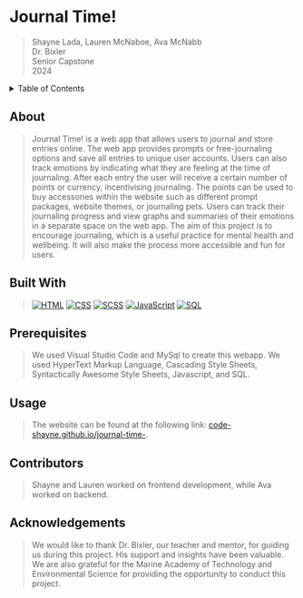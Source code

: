 # Journal Time!
> Shayne Lada, Lauren McNaboe, Ava McNabb \
> Dr. Bixler \
> Senior Capstone \
> 2024 

<details>
    <summary>Table of Contents</summary>
    <ol>
        <li><a href="#about-the-project">About The Project</a></li>
        <li><a href="#prerequisites">Prerequisites</a></li>
        <li><a href="#usage">Usage</a></li>
        <li><a href="#contributing">Contributing</a></li>
        <li><a href="#acknowledgments">Acknowledgments</a></li>
  </ol>
</details>

## About
> Journal Time! is a web app that allows users to journal and store entries online. The web app provides prompts or free-journaling options and save all entries to unique user accounts. Users can also track emotions by indicating what they are feeling at the time of journaling. After each entry the user will receive a certain number of points or currency, incentivising journaling. The points can be used to buy accessories within the website such as different prompt packages, website themes, or journaling pets. Users can track their journaling progress and view graphs and summaries of their emotions in a separate space on the web app. The aim of this project is to encourage journaling, which is a useful practice for mental health and wellbeing. It will also make the process more accessible and fun for users.

## Built With
> [![HTML](https://encrypted-tbn0.gstatic.com/images?q=tbn:ANd9GcRsubI1xnS2EsbFC7IKOtHXy3o2yp5zNGHX8-mLk-0nVw&s)](https://html.spec.whatwg.org/multipage/)
> [![CSS](https://upload.wikimedia.org/wikipedia/commons/thumb/d/d5/CSS3_logo_and_wordmark.svg/1200px-CSS3_logo_and_wordmark.svg.png)](https://www.w3.org/Style/CSS/)
> [![SCSS](https://upload.wikimedia.org/wikipedia/commons/thumb/9/96/Sass_Logo_Color.svg/1200px-Sass_Logo_Color.svg.png)](https://www.w3schools.com/sass/sass_intro.php)
> [![JavaScript](https://www.w3schools.com/whatis/img_js.png)](https://developer.mozilla.org/en-US/docs/Web/JavaScript)
> [![SQL](https://www.tutorialsteacher.com/Content/images/home/sql.png)](https://www.w3schools.com/sql/sql_intro.asp)

## Prerequisites
> We used Visual Studio Code and MySql to create this webapp. We used HyperText Markup Language, Cascading Style Sheets, Syntactically Awesome Style Sheets, Javascript, and SQL.

## Usage
> The website can be found at the following link: [code-shayne.github.io/journal-time-](code-shayne.github.io/journal-time-).

## Contributors
> Shayne and Lauren worked on frontend development, while Ava worked on backend.

## Acknowledgements
> We would like to thank Dr. Bixler, our teacher and mentor, for guiding us during this project. His support and insights have been valuable. We are also grateful for the Marine Academy of Technology and Environmental Science for providing the opportunity to conduct this project. 